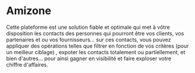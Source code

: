 # Amizone 

Cette plateforme est une solution fiable et optimale qui met à vôtre disposition les contacts des personnes qui pourront être vos clients, vos partenaires et ou vos fournisseurs... sur ces contacts, vous pouvez appliquer des opérations telles que filtrer en fonction de vos critères (pour un meilleur ciblage) , expoter les contacts totalement ou partiellement, et bien d'autres... pour ainsi gagner en visibilité et faire exploser votre chiffre d'affaires.